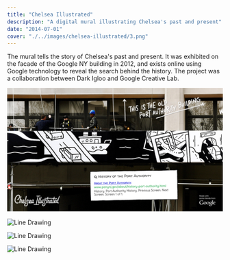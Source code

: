```yaml
---
title: "Chelsea Illustrated"
description: "A digital mural illustrating Chelsea's past and present"
date: "2014-07-01"
cover: "./../images/chelsea-illustrated/3.png"
---
```


<div class="text">
The mural tells the story of Chelsea's past and present. It was exhibited on the facade of the Google NY building in 2012, and exists online using Google technology to reveal the search behind the history. The project was a collaboration between Dark Igloo and Google Creative Lab.
</div>

![Line Drawing](./../images/chelsea-illustrated/001.png)

![Line Drawing](./../images/chelsea-illustrated/002.png)

![Line Drawing](./../images/chelsea-illustrated/003.png)

![Line Drawing](./../images/chelsea-illustrated/004.png)
